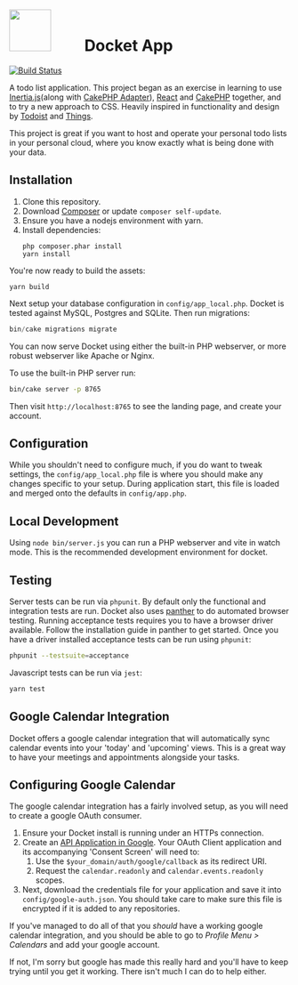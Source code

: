 <h1>
    <img src="https://raw.githubusercontent.com/markstory/docket-app/master/webroot/img/docket-logo.svg" width="75" height="75" style="margin-right: 40px" />
    &nbsp;
    Docket App
</h1>

[![Build Status](https://img.shields.io/github/workflow/status/markstory/docket-app/CI)](https://github.com/markstory/docket-app/actions)

A todo list application. This project began as an exercise in learning to use [Inertia.js](https://inertiajs.com/)(along with [CakePHP Adapter](https://github.com/ishanvyas22/cakephp-inertiajs)), [React](https://reactjs.org/) and [CakePHP](https://cakephp.org/) together, and to try a new approach to CSS.
Heavily inspired in functionality and design by [Todoist](http://todoist.com)
and [Things](http://culturedcode.com/things).

This project is great if you want to host and operate your personal todo lists
in your personal cloud, where you know exactly what is being done with your
data.

## Installation

1. Clone this repository.
2. Download [Composer](https://getcomposer.org/doc/00-intro.md) or update `composer self-update`.
3. Ensure you have a nodejs environment with yarn.
4. Install dependencies:
   ```
   php composer.phar install
   yarn install
   ```

You're now ready to build the assets:

```
yarn build
```

Next setup your database configuration in `config/app_local.php`. Docket is tested against
MySQL, Postgres and SQLite. Then run migrations:

```php
bin/cake migrations migrate
```

You can now serve Docket using either the built-in PHP webserver, or more robust
webserver like Apache or Nginx.

To use the built-in PHP server run:

```bash
bin/cake server -p 8765
```

Then visit `http://localhost:8765` to see the landing page, and create your account.

## Configuration

While you shouldn't need to configure much, if you do want to tweak settings,
the `config/app_local.php` file is where you should make any changes specific to
your setup. During application start, this file is loaded and merged onto the 
defaults in `config/app.php`.

## Local Development

Using `node bin/server.js` you can run a PHP webserver and vite in watch mode.
This is the recommended development environment for docket.

## Testing

Server tests can be run via `phpunit`. By default only the functional and
integration tests are run. Docket also uses
[panther](https://github.com/symfony/panther) to do automated browser testing.
Running acceptance tests requires you to have a browser driver available. Follow
the installation guide in panther to get started.  Once you have a driver
installed acceptance tests can be run using `phpunit`:

```sh
phpunit --testsuite=acceptance
```

Javascript tests can be run via `jest`:

```sh
yarn test
```

## Google Calendar Integration

Docket offers a google calendar integration that will automatically sync calendar events into your 'today' and 'upcoming' views. This is a great way to have your meetings and appointments alongside your tasks.

## Configuring Google Calendar

The google calendar integration has a fairly involved setup, as you will need to create a google OAuth consumer.

1. Ensure your Docket install is running under an HTTPs connection.
2. Create an [API Application in Google](https://cloud.google.com/docs/authentication/end-user). Your OAuth Client application and its accompanying 'Consent Screen' will need to:
    1. Use the `$your_domain/auth/google/callback` as its redirect URI.
    2. Request the `calendar.readonly` and `calendar.events.readonly` scopes.
3. Next, download the credentials file for your application and save it into `config/google-auth.json`. You should take care to make sure this file is encrypted if it is added to any repositories.

If you've managed to do all of that you *should* have a working google calendar integration, and you should be able to go to *Profile Menu > Calendars* and add your google account.

If not, I'm sorry but google has made this really hard and you'll have to keep trying until you get it working. There isn't much I can do to help either.
